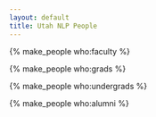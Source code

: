 ```yaml
---
layout: default
title: Utah NLP People
---
```


{% make_people who:faculty %}

{% make_people who:grads %}

{% make_people who:undergrads %}

{% make_people who:alumni %}
